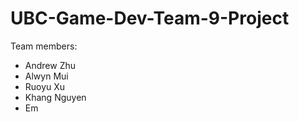 # UBC-Game-Dev-Team-9-Project

Team members:
- Andrew Zhu
- Alwyn Mui
- Ruoyu Xu
- Khang Nguyen
- Em